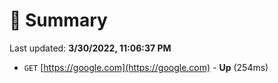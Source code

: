 # 📖 Summary
Last updated: **3/30/2022, 11:06:37 PM**

- `GET` [https://google.com](https://google.com) - **Up** (254ms)
